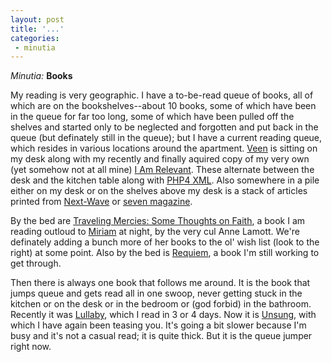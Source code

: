 ```yaml
---
layout: post
title: '...'
categories:
 - minutia
---
```


<i>Minutia:</i> <b>Books</b>

My reading is very geographic. I have a to-be-read queue of books, all of which are on the bookshelves--about 10 books, some of which have been in the queue for far too long, some of which have been pulled off the shelves and started only to be neglected and forgotten and put back in the queue (but definately still in the queue); but I have a current reading queue, which resides in various locations around the apartment. <a href="http://www.amazon.com/exec/obidos/ASIN/0789723700/qid=1035045581/sr=2-1/ref=sr_2_1/002-7399107-1844829">Veen</a> is sitting on my desk along with my recently and finally aquired copy of my very own (yet somehow not at all mine) <a href="http://www.amazon.com/exec/obidos/ASIN/0971457603/qid%3D1035045656/sr%3D11-1/ref%3Dsr%5F11%5F1/002-7399107-1844829">I Am Relevant</a>. These alternate between the desk and the kitchen table along with <a href="http://www.amazon.com/exec/obidos/ASIN/1861007213/qid%3D1035045714/sr%3D11-1/ref%3Dsr%5F11%5F1/002-7399107-1844829">PHP4 XML</a>. Also somewhere in a pile either on my desk or on the shelves above my desk is a stack of articles printed from <a href="http://www.next-wave.org">Next-Wave</a> or <a href="http://www.sevenmagazine.org">seven magazine</a>. 

By the bed are <a href="http://www.amazon.com/exec/obidos/tg/detail/-/0385496095/qid=1035045832/sr=1-1/ref=sr_1_1/002-7399107-1844829?v=glance">Traveling Mercies: Some Thoughts on Faith</a>, a book I am reading outloud to <a href="miriam/">Miriam</a> at night, by the very cul Anne Lamott. We're definately adding a bunch more of her books to the ol' wish list (look to the right) at some point. Also by the bed is <a href="http://www.amazon.com/exec/obidos/ASIN/1564783081/qid%3D1035045945/sr%3D11-1/ref%3Dsr%5F11%5F1/002-7399107-1844829">Requiem</a>, a book I'm still working to get through.

Then there is always one book that follows me around. It is the book that jumps queue and gets read all in one swoop, never getting stuck in the kitchen or on the desk or in the bedroom or (god forbid) in the bathroom. Recently it was <a href="http://www.amazon.com/exec/obidos/ASIN/0385504470/qid=1035046027/sr=2-1/ref=sr_2_1/002-7399107-1844829">Lullaby</a>, which I read in 3 or 4 days. Now it is <a href="http://overtherhine.com/unsung.html">Unsung</a>, with which I have again been teasing you. It's going a bit slower because I'm busy and it's not a casual read; it is quite thick. But it is the queue jumper right now.

